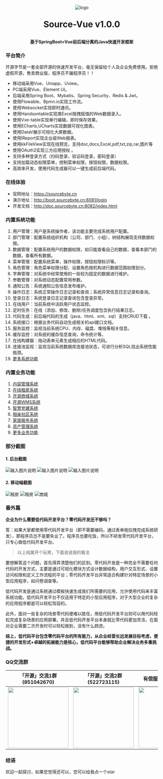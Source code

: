 <p align="center">
	<img alt="logo" src="https://sourcebyte.cn/assets/logo_c_64.5eb3acc5.png">
</p>
<h1 align="center" style="margin: 30px 0 30px; font-weight: bold;">Source-Vue v1.0.0</h1>
<h4 align="center">基于SpringBoot+Vue前后端分离的Java快速开发框架</h4>

### 平台简介
开源字节是一套全部开源的快速开发平台，毫无保留给个人及企业免费使用。拒绝虚假开源，售卖商业版，程序员不骗程序员！！

* 移动端采用Vue、Uniapp、Uview。
* PC端采用Vue、Element UI。
* 后端采用Spring Boot、Mybatis、Spring Security、Redis & Jwt。
* 使用Flowable、Bpmn.io实现工作流。
* 使用Websocket实现即时通讯。
* 使用Handsontable实现类Excel拖拽赋值的Web数据录入。
* 使用Vxe-table实现单行编辑，即时保存效果。
* 使用ECharts,UCharts实现数据可视化图表。
* 使用DataV展示可视化大屏数据。
* 使用IReport实现企业级Web报表。
* 使用kkFileView实现在线预览，支持doc,docx,Excel,pdf,txt,zip,rar,图片等
* 使用OAuth2实现三方应用授权 。
* 支持多种登录方式（扫码登录，验证码登录，密码登录）
* 支持加载动态权限菜单，控制菜单权限，按钮权限，数据权限。
* 高效率开发，使用代码生成器可以一键生成前后端代码。

### 在线体验

* 官网地址：https://sourcebyte.cn
* 演示地址：http://boot.sourcebyte.cn:8081/login
* 开发文档：http://doc.sourcebyte.cn:8082/index.html

### 内置系统功能

1.  用户管理：用户是系统操作者，该功能主要完成系统用户配置。
2.  部门管理：配置系统组织机构（公司、部门、小组），树结构展现支持数据权限。
3.  数据管理：配置系统用户的数据权限，如只能查看自己的数据，查看本部门的数据，查看所有数据。
4.  菜单管理：配置系统菜单，操作权限，按钮权限标识等。
5.  角色管理：角色菜单权限分配、设置角色按机构进行数据范围权限划分。
6.  字典管理：对系统中经常使用的一些较为固定的数据进行维护。
7.  参数管理：对系统动态配置常用参数。
8.  通知公告：系统通知公告信息发布维护。
9.  操作日志：系统正常操作日志记录和查询；系统异常信息日志记录和查询。
10. 登录日志：系统登录日志记录查询包含登录异常。
11. 在线用户：当前系统中活跃用户状态监控。
12. 定时任务：在线（添加、修改、删除)任务调度包含执行结果日志。
13. 代码生成：前后端代码的生成（java、html、xml、sql）支持CRUD下载 。
14. 系统接口：根据业务代码自动生成相关的api接口文档。
15. 服务监控：监视当前系统CPU、内存、磁盘、堆栈等相关信息。
16. 缓存监控：对系统的缓存信息查询，命令统计等。
17. 在线构建器：拖动表单元素生成相应的HTML代码。
18. 连接池监视：监视当前系统数据库连接池状态，可进行分析SQL找出系统性能瓶颈。
19. [更多系统功能](http://47.243.114.191:8081)

### 内置业务功能 

1.  [内容管理系统](https://sourcebyte.cn)
2.  [在线租房系统](http://47.243.114.191:8080/house)
3.  [开源商城系统](https://sourcebyte.cn)
4.  [开源WMS系统](https://sourcebyte.cn)
5.  [智慧党建系统](http://8.141.150.22)
6.  [相亲社区系统](http://47.243.114.191:8080/love)
7.  [家居服务系统](http://47.243.114.191:8080/home)
8.  [资产管理系统](https://sourcebyte.cn)
8.  [更多业务功能](https://sourcebyte.cn)

### 部分截图
#### 1. 后台截图
![输入图片说明](https://gitee.com/open-source-byte/source-mall/raw/master/doc/5.png)
![输入图片说明](https://gitee.com/open-source-byte/house/raw/master/docs/image/manage1.png)
![输入图片说明](https://gitee.com/open-source-byte/source-mall/raw/master/doc/6.png)

#### 2. 移动端截图
![租房](https://sourcebyte.cn/profile/customer/git/house-main1.png)
![租房](https://sourcebyte.cn/profile/customer/git/house-main2.png)
![商城](https://gitee.com/open-source-byte/source-mall/raw/master/doc/0.jpg)

### 番外篇

 **企业为什么需要低代码开发平台？零代码开发还不够吗？** 

答：如果大家都使用零代码开发平台（即不需要编码，通过表单拖拉拽完成系统研发），那程序员岂不是要失业了。程序员也要吃饭，所以不研发零代码开发平台，只专心做低代码开发平台。

> 以上纯属开个玩笑，下面说说我的看法

要想解答这个问题，首先得弄清楚他们的区别。零代码开发是一种完全不需要任何代码的开发方式，主要是通过可视化模块方式设计数据结构，用户交互形式、设置访问权限和定义工作流程的平台；零代码开发平台非常适合构建针对特定场景的小型应用程序，如问卷调查等。

低代码开发是通过系统通过模板快速生成我们所需要的应用，允许使用代码来丰富系统功能。低代码开发平台不仅适用于特定的小型应用程序，对于大型企业的复杂的应用程序都是可以轻松驾驭的。

此外，面对一些复杂的场景零代码便难以胜任，用低代码开发平台则可以用代码轻松完成复杂场景的应用部署。并且低代码开发平台本身就比零代码更加灵活，在面对企业需要二次开发时可以轻松做到，没有什么顾虑。

 **综上，低代码平台包含零代码平台的所有能力，从企业经营长远发展目标考虑，便捷的开发形式+卓越的拓展能力是核心，低代码平台能够帮助企业解决业务多重挑战。** 

### QQ交流群
| 「开源」交流1群(851042670) | 「开源」交流2群(522723115) | 有偿服务(862649072) |
| :------: | :------: | :------: |
| <img src="https://gitee.com/open-source-byte/source-vue/raw/master/doc/qq01.png" width="200px">| <img src="https://gitee.com/open-source-byte/source-vue/raw/master/doc/qq01.png" width="200px">| <img src="https://gitee.com/open-source-byte/source-vue/raw/master/doc/qqvip01.png" width="200px">| 

### 结语

欢迎一起探讨，如果您觉得还可以，您可以给我点一个star